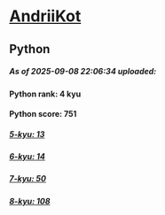 # [AndriiKot](https://www.codewars.com/users/AndriiKot) 
## Python

##### As of 2025-09-08 22:06:34 uploaded:

#### Python rank: 4 kyu

#### Python score: 751

##### [5-kyu: 13](https://github.com/AndriiKot/Python__CodeWars/tree/main/kyu-5)

##### [6-kyu: 14](https://github.com/AndriiKot/Python__CodeWars/tree/main/kyu-6)

##### [7-kyu: 50](https://github.com/AndriiKot/Python__CodeWars/tree/main/kyu-7)

##### [8-kyu: 108](https://github.com/AndriiKot/Python__CodeWars/tree/main/kyu-8)

